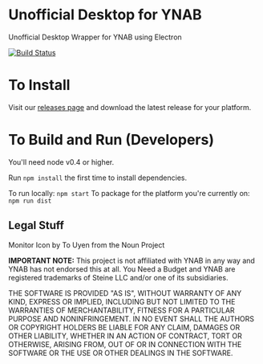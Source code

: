 # Unofficial Desktop for YNAB
Unofficial Desktop Wrapper for YNAB using Electron

[![Build Status](https://travis-ci.org/toolkit-for-ynab/unofficial-desktop-for-ynab.svg?branch=master)](https://travis-ci.org/toolkit-for-ynab/unofficial-desktop-for-ynab)

# To Install

Visit our [releases page](https://github.com/toolkit-for-ynab/unofficial-desktop-for-ynab/releases) and download the latest release for your platform.

# To Build and Run (Developers)

You'll need node v0.4 or higher.

Run `npm install` the first time to install dependencies.

To run locally: `npm start`
To package for the platform you're currently on: `npm run dist`

## Legal Stuff

Monitor Icon by To Uyen from the Noun Project

**IMPORTANT NOTE:** This project is not affiliated with YNAB in any way and YNAB has not endorsed this at all. You Need a Budget and YNAB are registered trademarks of Steine LLC and/or one of its subsidiaries.

THE SOFTWARE IS PROVIDED "AS IS", WITHOUT WARRANTY OF ANY KIND, EXPRESS OR
IMPLIED, INCLUDING BUT NOT LIMITED TO THE WARRANTIES OF MERCHANTABILITY,
FITNESS FOR A PARTICULAR PURPOSE AND NONINFRINGEMENT. IN NO EVENT SHALL THE
AUTHORS OR COPYRIGHT HOLDERS BE LIABLE FOR ANY CLAIM, DAMAGES OR OTHER
LIABILITY, WHETHER IN AN ACTION OF CONTRACT, TORT OR OTHERWISE, ARISING FROM,
OUT OF OR IN CONNECTION WITH THE SOFTWARE OR THE USE OR OTHER DEALINGS IN THE
SOFTWARE.
